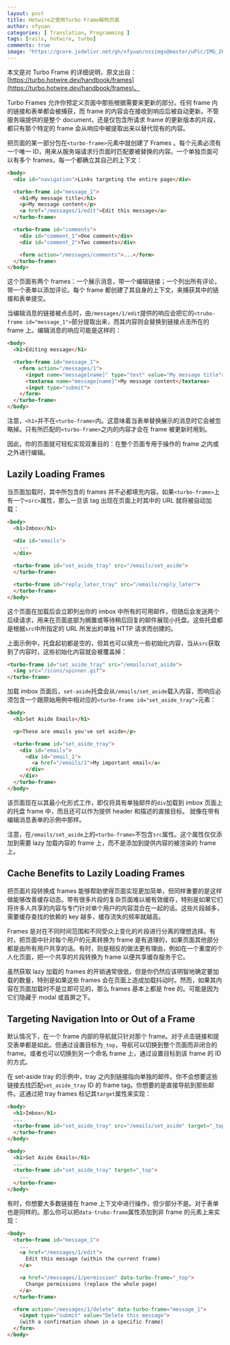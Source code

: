 ```yaml
---
layout: post
title: Hotwire之使用Turbo Frame解构页面
author: xfyuan
categories: [ Translation, Programming ]
tags: [rails, hotwire, turbo]
comments: true
image: "https://gcore.jsdelivr.net/gh/xfyuan/ossimgs@master/uPic/IMG_20210312_203551.jpg"
---
```


本文是对 Turbo Frame 的详细说明，原文出自：[https://turbo.hotwire.dev/handbook/frames](https://turbo.hotwire.dev/handbook/frames)。

Turbo Frames 允许你预定义页面中那些根据需要来更新的部分。任何 frame 内的链接和表单都会被捕获，而 frame 的内容会在接收到响应后被自动更新。不管服务端提供的是整个 document，还是仅包含所请求 frame 的更新版本的片段，都只有那个特定的 frame 会从响应中被提取出来以替代现有的内容。

把页面的某一部分包在`<turbo-frame>`元素中就创建了 Frames 。每个元素必须有一个唯一 ID，用来从服务端请求行页面时匹配要被替换的内容。一个单独页面可以有多个 frames，每一个都确立其自己的上下文：

```html
<body>
  <div id="navigation">Links targeting the entire page</div>

  <turbo-frame id="message_1">
    <h1>My message title</h1>
    <p>My message content</p>
    <a href="/messages/1/edit">Edit this message</a>
  </turbo-frame>

  <turbo-frame id="comments">
    <div id="comment_1">One comment</div>
    <div id="comment_2">Two comments</div>

    <form action="/messages/comments">...</form>
  </turbo-frame>
</body>
```

这个页面有两个 frames：一个展示消息，带一个编辑链接；一个列出所有评论，带一个表单以添加评论。每个 frame 都创建了其自身的上下文，来捕获其中的链接和表单提交。

当编辑消息的链接被点击时，由`/messages/1/edit`提供的响应会把它的`<trubo-frame id="message_1">`部分提取出来，而其内容则会替换到链接点击所在的 frame 上。编辑消息的响应可能是这样的：

```html
<body>
  <h1>Editing message</h1>

  <turbo-frame id="message_1">
    <form action="/messages/1">
      <input name="message[name]" type="text" value="My message title">
      <textarea name="message[name]">My message content</textarea>
      <input type="submit">
    </form>
  </turbo-frame>
</body>
```

注意，`<h1>`并不在`<turbo-frame>`内。这意味着当表单替换展示的消息时它会被忽略掉。只有所匹配的`<turbo-frame>`之内的内容才会在 frame 被更新时用到。

因此，你的页面就可轻松实现双重目的：在整个页面专用于操作的 frame 之内或之外进行编辑。

## Lazily Loading Frames

当页面加载时，其中所包含的 frames 并不必都填充内容。如果`<turbo-frame>`上有一个`<src>`属性，那么一旦该 tag 出现在页面上时其中的 URL 就将被自动加载：

```html
<body>
  <h1>Imbox</h1>

  <div id="emails">
    ...
  </div>

  <turbo-frame id="set_aside_tray" src="/emails/set_aside">
  </turbo-frame>

  <turbo-frame id="reply_later_tray" src="/emails/reply_later">
  </turbo-frame>
</body>
```

这个页面在加载后会立即列出你的 imbox 中所有的可用邮件，但随后会发送两个后续请求，用来在页面底部为搁置或等待稍后回复的邮件展现小托盘。这些托盘都是根据`src`中所指定的 URL 所发出的单独 HTTP 请求而创建的。

上面示例中，托盘起初都是空的，但其也可以填充一些初始化内容，当从`src`获取到了内容时，这些初始化内容就会被覆盖掉：

```html
<turbo-frame id="set_aside_tray" src="/emails/set_aside">
  <img src="/icons/spinner.gif">
</turbo-frame>
```

加载 imbox 页面后，`set-aside`托盘会从`/emails/set_aside`载入内容，而响应必须包含一个跟原始用例中相对应的`<turbo-frame id="set_aside_tray">`元素：

```html
<body>
  <h1>Set Aside Emails</h1>

  <p>These are emails you've set aside</p>

  <turbo-frame id="set_aside_tray">
    <div id="emails">
      <div id="email_1">
        <a href="/emails/1">My important email</a>
      </div>
    </div>
  </turbo-frame>
</body>
```

该页面现在以其最小化形式工作，即仅将具有单独邮件的`div`加载到 imbox 页面上的托盘 frame 中，而且还可以作为提供 header 和描述的直接目标。 就像在带有编辑消息表单的示例中那样。

注意，在`/emails/set_aside`上的`<turbo-frame>`不包含`src`属性。这个属性仅仅添加到需要 lazy 加载内容的 frame 上，而不是添加到提供内容的被渲染的 frame 上。

## Cache Benefits to Lazily Loading Frames

把页面片段转换成 frames 能够帮助使得页面实现更加简单，但同样重要的是这样做能够改善缓存动态。带有很多片段的复杂页面难以被有效缓存，特别是如果它们将许多人共享的内容与专门针对单个用户的内容混合在一起的话。这些片段越多，需要缓存查找的依赖的 key 越多，缓存流失的频率就越高。

Frames 是对在不同时间范围和不同受众上变化的片段进行分离的理想选择。有时，把页面中针对每个用户的元素转换为 frame 是有道理的，如果页面其他部分都是由所有用户共享的话。有时，则是相反的做法更有理由，例如在一个重度的个人化页面，把一个共享的片段转换为 frame 以便共享缓存服务于它。

虽然获取 lazy 加载的 frames 的开销通常很低，但是你仍然应该明智地确定要加载的数量，特别是如果这些 frames 会在页面上造成加载抖动时。然而，如果其内容在页面加载时不是立即可见的，那么 frames 基本上都是 free 的。可能是因为它们隐藏于 modal 或首屏之下。

## Targeting Navigation Into or Out of a Frame

默认情况下，在一个 frame 内部的导航就只针对那个 frame。对于点击链接和提交表单都是如此。但通过设置目标为`_top`，导航可以切换到整个页面而非闭合的 frame。或者也可以切换到另一个命名 frame 上，通过设置目标到该 frame 的 ID 的方式。

在 set-aside tray 的示例中，tray 之内到链接指向单独的邮件。你不会想要这些链接去找匹配`set_aside_tray` ID 的 frame tag。你想要的是直接导航到那些邮件。这通过把 tray frames 标记其`target`属性来实现：

```html
<body>
  <h1>Imbox</h1>
  ...
  <turbo-frame id="set_aside_tray" src="/emails/set_aside" target="_top">
  </turbo-frame>
</body>

<body>
  <h1>Set Aside Emails</h1>
  ...
  <turbo-frame id="set_aside_tray" target="_top">
    ...
  </turbo-frame>
</body>
```

有时，你想要大多数链接在 frame 上下文中进行操作，但少部分不是。对于表单也是同样的。那么你可以把`data-trubo-frame`属性添加到非 frame 的元素上来实现：

```html
<body>
  <turbo-frame id="message_1">
    ...
    <a href="/messages/1/edit">
      Edit this message (within the current frame)
    </a>

    <a href="/messages/1/permission" data-turbo-frame="_top">
      Change permissions (replace the whole page)
    </a>
  </turbo-frame>

  <form action="/messages/1/delete" data-turbo-frame="message_1">
    <input type="submit" value="Delete this message">
    (with a confirmation shown in a specific frame)
  </form>
</body>
```


